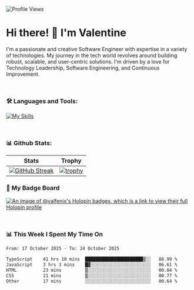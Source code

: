 
    
![Profile Views](https://komarev.com/ghpvc/?username=theodogwutech&color=blue)

# Hi there! 👋 I'm Valentine 
I'm a passionate and creative Software Engineer with expertise in a variety of technologies. My journey in the tech world revolves around building robust, scalable, and user-centric solutions. I'm driven by a love for Technology Leadership, Software Engineering, and Continuous Improvement.

<br />



### 🛠 Languages and Tools:

[![My Skills](https://skillicons.dev/icons?i=nodejs,js,nestjs,nextjs,react,vuejs,nuxtjs,express,tailwind,styledcomponents,materialui,mongodb,sequelize,mysql,postgres,pinia,redux,vite,html,css,pug,aws,prisma,bitbucket,bootstrap,emotion,git,gitlab,go,heroku,jest,netlify,nginx,npm,postman,rabbitmq,redis,supabase,svg,github,ts,ubuntu,vercel,vscode,yarn,powershell&perline=15)](https://skillicons.dev)

<br />

### 📊 Github Stats:

| Stats            | Trophy               |
|-----------------------|-------------------|
| [![GitHub Streak](https://streak-stats.demolab.com?user=theodogwutech&theme=great-gatsby&hide_border=true&border_radius=9.9)](https://git.io/streak-stats) | [![trophy](https://github-profile-trophy.vercel.app/?username=theodogwutech&theme=darkhub&column=7)](https://github.com/ryo-ma/github-profile-trophy) |

### 🥇 My Badge Board
[![An image of @valfenix's Holopin badges, which is a link to view their full Holopin profile](https://holopin.me/valfenix)](https://holopin.io/@valfenix)

<br />

### 📊 This Week I Spent My Time On
<!--START_SECTION:waka-->

```txt
From: 17 October 2025 - To: 24 October 2025

TypeScript    41 hrs 10 mins  ██████████████████████▒░░   88.99 %
JavaScript    3 hrs 3 mins    █▓░░░░░░░░░░░░░░░░░░░░░░░   06.61 %
HTML          23 mins         ▒░░░░░░░░░░░░░░░░░░░░░░░░   00.84 %
CSS           21 mins         ▒░░░░░░░░░░░░░░░░░░░░░░░░   00.77 %
Other         17 mins         ░░░░░░░░░░░░░░░░░░░░░░░░░   00.64 %
```

<!--END_SECTION:waka-->




